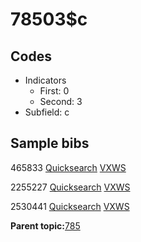 # 78503$c

## Codes

-   Indicators
    -   First: 0
    -   Second: 3
-   Subfield: c

## Sample bibs

465833 [Quicksearch](https://search.library.yale.edu/catalog/465833) [VXWS](http://prodorbis.library.yale.edu:7014/vxws/GetHoldingsService?bibId=465833)

2255227 [Quicksearch](https://search.library.yale.edu/catalog/2255227) [VXWS](http://prodorbis.library.yale.edu:7014/vxws/GetHoldingsService?bibId=2255227)

2530441 [Quicksearch](https://search.library.yale.edu/catalog/2530441) [VXWS](http://prodorbis.library.yale.edu:7014/vxws/GetHoldingsService?bibId=2530441)

**Parent topic:**[785](../../tags/785/785.md)

